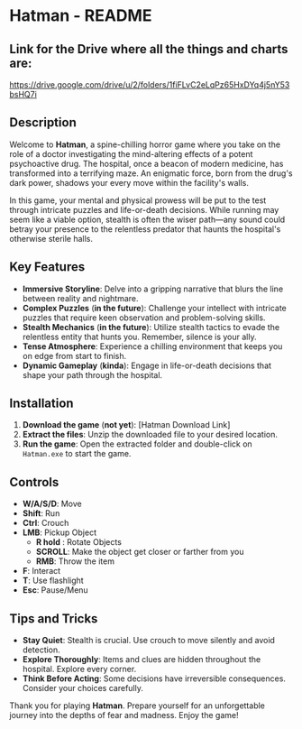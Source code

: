 # Hatman - README

## Link for the Drive where all the things and charts are:
https://drive.google.com/drive/u/2/folders/1fiFLvC2eLqPz65HxDYq4j5nY53bsHQ7i

## Description

Welcome to **Hatman**, a spine-chilling horror game where you take on the role of a doctor investigating the mind-altering effects of a potent psychoactive drug. The hospital, once a beacon of modern medicine, has transformed into a terrifying maze. An enigmatic force, born from the drug's dark power, shadows your every move within the facility's walls.

In this game, your mental and physical prowess will be put to the test through intricate puzzles and life-or-death decisions. While running may seem like a viable option, stealth is often the wiser path—any sound could betray your presence to the relentless predator that haunts the hospital's otherwise sterile halls.

## Key Features

- **Immersive Storyline**: Delve into a gripping narrative that blurs the line between reality and nightmare.
- **Complex Puzzles** (**in the future**): Challenge your intellect with intricate puzzles that require keen observation and problem-solving skills. 
- **Stealth Mechanics** (**in the future**): Utilize stealth tactics to evade the relentless entity that hunts you. Remember, silence is your ally. 
- **Tense Atmosphere**: Experience a chilling environment that keeps you on edge from start to finish.
- **Dynamic Gameplay** (**kinda**): Engage in life-or-death decisions that shape your path through the hospital. 

## Installation

1. **Download the game** (**not yet**): [Hatman Download Link]
2. **Extract the files**: Unzip the downloaded file to your desired location.
3. **Run the game**: Open the extracted folder and double-click on `Hatman.exe` to start the game.

## Controls

- **W/A/S/D**: Move
- **Shift**: Run
- **Ctrl**: Crouch
- **LMB**: Pickup Object
    - **R hold** : Rotate Objects
    - **SCROLL**: Make the object get closer or farther from you
    - **RMB**: Throw the item 
- **F**: Interact
- **T**: Use flashlight
- **Esc**: Pause/Menu

## Tips and Tricks

- **Stay Quiet**: Stealth is crucial. Use crouch to move silently and avoid detection.
- **Explore Thoroughly**: Items and clues are hidden throughout the hospital. Explore every corner.
- **Think Before Acting**: Some decisions have irreversible consequences. Consider your choices carefully.

Thank you for playing **Hatman**. Prepare yourself for an unforgettable journey into the depths of fear and madness. Enjoy the game!
